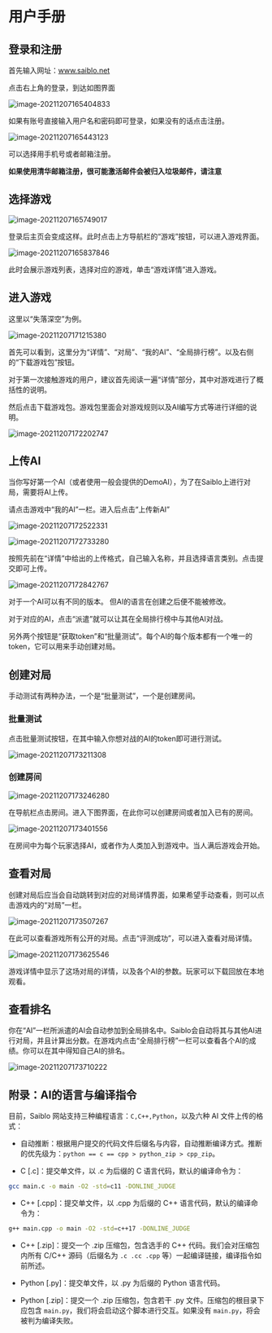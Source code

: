 # 用户手册

## 登录和注册

首先输入网址：www.saiblo.net

点击右上角的登录，到达如图界面

![image-20211207165404833](img/image-20211207165404833.png)

如果有账号直接输入用户名和密码即可登录，如果没有的话点击注册。

![image-20211207165443123](img/image-20211207165443123.png)

可以选择用手机号或者邮箱注册。

**如果使用清华邮箱注册，很可能激活邮件会被归入垃圾邮件，请注意**

## 选择游戏

![image-20211207165749017](img/image-20211207165749017.png)

登录后主页会变成这样。此时点击上方导航栏的“游戏”按钮，可以进入游戏界面。



![image-20211207165837846](img/image-20211207165837846.png)

此时会展示游戏列表，选择对应的游戏，单击“游戏详情”进入游戏。

## 进入游戏

这里以“失落深空”为例。

![image-20211207171215380](img/image-20211207171215380.png)

首先可以看到，这里分为“详情”、“对局”、“我的AI”、“全局排行榜”。以及右侧的“下载游戏包”按钮。

对于第一次接触游戏的用户，建议首先阅读一遍“详情”部分，其中对游戏进行了概括性的说明。

然后点击下载游戏包。游戏包里面会对游戏规则以及AI编写方式等进行详细的说明。

![image-20211207172202747](img/image-20211207172202747.png)

## 上传AI

当你写好第一个AI（或者使用一般会提供的DemoAI），为了在Saiblo上进行对局，需要将AI上传。

请点击游戏中“我的AI”一栏。进入后点击“上传新AI”

![image-20211207172522331](img/image-20211207172522331.png)

![image-20211207172733280](img/image-20211207172733280.png)

按照先前在“详情”中给出的上传格式，自己输入名称，并且选择语言类别。点击提交即可上传。

![image-20211207172842767](img/image-20211207172842767.png)

对于一个AI可以有不同的版本。 但AI的语言在创建之后便不能被修改。

对于对应的AI，点击“派遣”就可以让其在全局排行榜中与其他AI对战。

另外两个按钮是“获取token”和“批量测试”。每个AI的每个版本都有一个唯一的token，它可以用来手动创建对局。

## 创建对局

手动测试有两种办法，一个是“批量测试”，一个是创建房间。

### 批量测试

点击批量测试按钮，在其中输入你想对战的AI的token即可进行测试。

![image-20211207173211308](img/image-20211207173211308.png)

### 创建房间

![image-20211207173246280](img/image-20211207173246280.png)

在导航栏点击房间。进入下图界面，在此你可以创建房间或者加入已有的房间。

![image-20211207173401556](img/image-20211207173401556.png)

在房间中为每个玩家选择AI，或者作为人类加入到游戏中。当人满后游戏会开始。

## 查看对局

创建对局后应当会自动跳转到对应的对局详情界面，如果希望手动查看，则可以点击游戏内的“对局”一栏。

![image-20211207173507267](img/image-20211207173507267.png)

在此可以查看游戏所有公开的对局。点击“评测成功”，可以进入查看对局详情。

![image-20211207173625546](img/image-20211207173625546.png)

游戏详情中显示了这场对局的详情，以及各个AI的参数。玩家可以下载回放在本地观看。

## 查看排名

你在“AI”一栏所派遣的AI会自动参加到全局排名中。Saiblo会自动将其与其他AI进行对局，并且计算出分数。在游戏内点击“全局排行榜”一栏可以查看各个AI的成绩。你可以在其中得知自己AI的排名。

![image-20211207173710222](img/image-20211207173710222.png)

## 附录：AI的语言与编译指令

目前，Saiblo 网站支持三种编程语言：`C,C++,Python`，以及六种 AI 文件上传的格式：

- 自动推断：根据用户提交的代码文件后缀名与内容，自动推断编译方式。推断的优先级为：`python == c == cpp > python_zip > cpp_zip`。

- C [.c]：提交单文件，以 .c 为后缀的 C 语言代码，默认的编译命令为：

```bash
gcc main.c -o main -O2 -std=c11 -DONLINE_JUDGE
```

- C++ [.cpp]：提交单文件，以 .cpp 为后缀的 C++ 语言代码，默认的编译命令为：

```bash
g++ main.cpp -o main -O2 -std=c++17 -DONLINE_JUDGE
```

- C++ [.zip]：提交一个 .zip 压缩包，包含选手的 C++ 代码。我们会对压缩包内所有 C/C++ 源码（后缀名为 `.c .cc .cpp` 等）一起编译链接，编译指令如前所述。

- Python [.py]：提交单文件，以 .py 为后缀的 Python 语言代码。
- Python [.zip]：提交一个 .zip 压缩包，包含若干 .py 文件。压缩包的根目录下应包含 `main.py`，我们将会启动这个脚本进行交互。如果没有 `main.py`，将会被判为编译失败。

